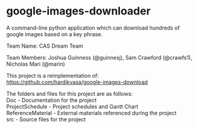 # google-images-downloader

A command-line python application which can download hundreds of google images based on a key phrase.

Team Name: CAS Dream Team

Team Members: Joshua Guinness (@guinnesj), Sam Crawford (@crawfs1), Nicholas Mari (@marin)

This project is a reimplementation of: https://github.com/hardikvasa/google-images-download

The folders and files for this project are as follows:  
Doc - Documentation for the project  
ProjectSchedule - Project schedules and Gantt Chart  
ReferenceMaterial - External materials referenced during the project  
src - Source files for the project  

